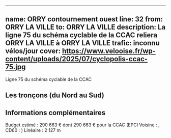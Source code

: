 
---
name: ORRY contournement ouest
line: 32
from: ORRY LA VILLE
to:  ORRY LA VILLE 
description: La ligne 75 du schéma cyclable de la CCAC reliera ORRY LA VILLE à ORRY LA VILLE 
trafic: inconnu vélos/jour
cover: https://www.velooise.fr/wp-content/uploads/2025/07/cyclopolis-ccac-75.jpg
---
Ligne 75 du schéma cyclable de la CCAC  
## Les tronçons (du Nord au Sud)

## Informations complémentaires

Budget estimé : 290 663 € dont 290 663 € pour la CCAC (EPCI Voisine : , CD60 : )
Linéaire : 2 127 m

